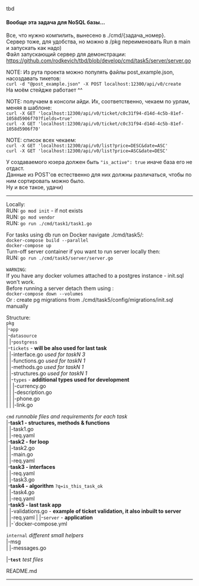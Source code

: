tbd

#### Вообще эта задача для NoSQL базы...

Все, что нужно компилить, вынесено в ./cmd/{задача_номер}.  
Сервер тоже, для удобства, но можно в /pkg переименовать Run в main и запускать как
надо)  
Файл запускающий сервер для демонстрации:  
https://github.com/rodkevich/tbd/blob/develop/cmd/task5/server/server.go

NOTE: Из рута проекта можно популять файлы post_example.json, насоздавать тикетов:  
`curl -d "@post_example.json" -X POST localhost:12300/api/v0/create`  
На моём стейдже работает ^^

NOTE: получаем в консоли айди. Их, соответственно, чекаем по урлам, меняя в шаблоне:  
`curl -X GET 'localhost:12300/api/v0/ticket/c0c31f94-d14d-4c5b-81ef-1058d5906f70?fields=true'`  
`curl -X GET 'localhost:12300/api/v0/ticket/c0c31f94-d14d-4c5b-81ef-1058d5906f70'`

NOTE: список всех чекаем:  
`curl -X GET 'localhost:12300/api/v0/list?price=DESC&date=ASC'`  
`curl -X GET 'localhost:12300/api/v0/list?price=ASC&date=DESC'`

У создаваемого юзера должен быть `"is_active": true` иначе база его не отдаст.  
Данные из POST'ов естественно для них должны различаться, чтобы по ним сортировать можно
было.  
Ну и все такое, удачи)

***

Locally:   
RUN: `go mod init` - if not exists  
RUN: `go mod vendor`  
RUN: `go run ./cmd/task1/task1.go `

For tasks using db run on Docker navigate ./cmd/task5/:  
`docker-compose build --parallel`  
`docker-compose up`  
Turn-off server container if you want to run server locally then:  
RUN: `go run ./cmd/task5/server/server.go `

`WARNING`:  
If you have any docker volumes attached to a postgres instance - init.sql won't work.  
Before running a server detach them using :  
`docker-compose down --volumes`  
Or : create pg migrations from ./cmd/task5/config/migrations/init.sql manually

Structure:  
`pkg`  
|-`app`   
|-`datasource`  
| |-`postgress`  
|-`tickets`  - **will be also used for last task**  
| |-interface.go  *used for taskN 3*  
| |-functions.go  *used for taskN 1*  
| |-methods.go  *used for taskN 1*  
| |-structures.go  *used for taskN 1*  
| |-`types`  - **additional types used for development**  
| | |-currency.go  
| | |-description.go  
| | |-phone.go  
| | |-link.go

`cmd`  *runnable files and requirements for each task*  
|-**task1 - structures, methods & functions**  
| |-task1.go  
| |-req.yaml  
|-**task2 - for loop**  
| |-task2.go  
| |-main.go  
| |-req.yaml  
|-**task3 - interfaces**  
| |-req.yaml  
| |-task3.go  
|-**task4 - algorithm** `?q=is_this_task_ok`   
| |-task4.go  
| |-req.yaml  
|-**task5 - last task app**  
| |-validations.go - **example of ticket validation, it also inbuilt to server**  
| |-req.yaml | |-`server` - **application**  
| |-`docker-compose.yml

`internal` *different small helpers*  
|-msg  
| |-messages.go

|-**`test`**  *test files*

README.md
***  
